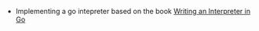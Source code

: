 - Implementing a go intepreter based on the book [Writing an Interpreter in Go](https://interpreterbook.com/)
